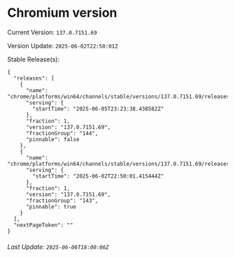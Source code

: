 # Chromium version

Current Version: `137.0.7151.69`

Version Update: `2025-06-02T22:50:01Z`

Stable Release(s):
```
{
  "releases": [
    {
      "name": "chrome/platforms/win64/channels/stable/versions/137.0.7151.69/releases/1749165818",
      "serving": {
        "startTime": "2025-06-05T23:23:38.438582Z"
      },
      "fraction": 1,
      "version": "137.0.7151.69",
      "fractionGroup": "144",
      "pinnable": false
    },
    {
      "name": "chrome/platforms/win64/channels/stable/versions/137.0.7151.69/releases/1748904601",
      "serving": {
        "startTime": "2025-06-02T22:50:01.415444Z"
      },
      "fraction": 1,
      "version": "137.0.7151.69",
      "fractionGroup": "143",
      "pinnable": true
    }
  ],
  "nextPageToken": ""
}
```

###### Last Update: `2025-06-06T18:00:06Z`
        